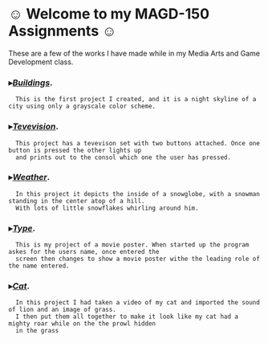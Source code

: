 # ☺ Welcome to my MAGD-150 Assignments ☺

These are a few of the works I have made while in my Media Arts and Game Development class.

### ▸[_Buildings_](https://github.com/WesMcW/MAGD-150-Assignments/blob/gh-pages/Buildings/Buildings.pde).
      This is the first project I created, and it is a night skyline of a city using only a grayscale color scheme.

### ▸[_Tevevision_](https://github.com/WesMcW/MAGD-150-Assignments/blob/gh-pages/TV/Attempt/Attempt.pde).
      This project has a tevevison set with two buttons attached. Once one button is pressed the other lights up 
      and prints out to the consol which one the user has pressed.
      
### ▸[_Weather_](https://github.com/WesMcW/MAGD-150-Assignments/blob/gh-pages/Weather/Weather.pde).
      In this project it depicts the inside of a snowglobe, with a snowman standing in the center atop of a hill.
      With lots of little snowflakes whirling around him.

### ▸[_Type_](https://github.com/WesMcW/MAGD-150-Assignments/blob/gh-pages/Type/Type.pde).
      This is my project of a movie poster. When started up the program askes for the users name, once entered the
      screen then changes to show a movie poster withe the leading role of the name entered.

### ▸[_Cat_](https://github.com/WesMcW/MAGD-150-Assignments/blob/gh-pages/Cat/Cat.pde).
      In this project I had taken a video of my cat and imported the sound of lion and an image of grass.
      I then put them all together to make it look like my cat had a mighty roar while on the the prowl hidden
      in the grass
